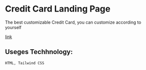 # Credit Card Landing Page

The best customizable Credit Card, you can customize according to yourself

[link](https://yourcreditcard.netlify.app/ "creditCard")

## Useges Techhnology:

```
HTML, Tailwind CSS

```
